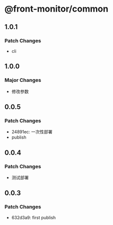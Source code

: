 # @front-monitor/common

## 1.0.1

### Patch Changes

- cli

## 1.0.0

### Major Changes

- 修改参数

## 0.0.5

### Patch Changes

- 24891ec: 一次性部署
- publish

## 0.0.4

### Patch Changes

- 测试部署

## 0.0.3

### Patch Changes

- 632d3a9: first publish
